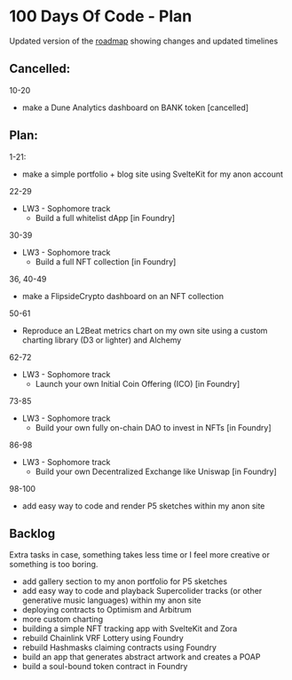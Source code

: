# 100 Days Of Code - Plan

Updated version of the [roadmap](./roadmap.md) showing changes and updated timelines

## Cancelled:

10-20
- make a Dune Analytics dashboard on BANK token [cancelled]

## Plan:

1-21: 
- make a simple portfolio + blog site using SvelteKit for my anon account

22-29
- LW3 - Sophomore track
    - Build a full whitelist dApp [in Foundry]

30-39
- LW3 - Sophomore track
    - Build a full NFT collection [in Foundry]

36, 40-49
- make a FlipsideCrypto dashboard on an NFT collection 

50-61
- Reproduce an L2Beat metrics chart on my own site using a custom charting library (D3 or lighter) and Alchemy

62-72
- LW3 - Sophomore track
    - Launch your own Initial Coin Offering (ICO) [in Foundry]

73-85
- LW3 - Sophomore track
    - Build your own fully on-chain DAO to invest in NFTs [in Foundry]

86-98
- LW3 - Sophomore track
    - Build your own Decentralized Exchange like Uniswap [in Foundry]

98-100
- add easy way to code and render P5 sketches within my anon site

## Backlog

Extra tasks in case, something takes less time or I feel more creative or something is too boring.

- add gallery section to my anon portfolio for P5 sketches
- add easy way to code and playback Supercolider tracks (or other generative music languages) within my anon site
- deploying contracts to Optimism and Arbitrum
- more custom charting
- building a simple NFT tracking app with SvelteKit and Zora
- rebuild Chainlink VRF Lottery using Foundry
- rebuild Hashmasks claiming contracts using Foundry
- build an app that generates abstract artwork and creates a POAP
- build a soul-bound token contract in Foundry